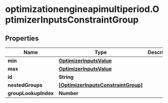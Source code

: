 # optimizationengineapimultiperiod.OptimizerInputsConstraintGroup

## Properties

Name | Type | Description | Notes
------------ | ------------- | ------------- | -------------
**min** | [**OptimizerInputsValue**](OptimizerInputsValue.md) |  | [optional] 
**max** | [**OptimizerInputsValue**](OptimizerInputsValue.md) |  | [optional] 
**id** | **String** |  | [optional] 
**nestedGroups** | [**[OptimizerInputsConstraintGroup]**](OptimizerInputsConstraintGroup.md) |  | [optional] 
**groupLookupIndex** | **Number** |  | [optional] 


